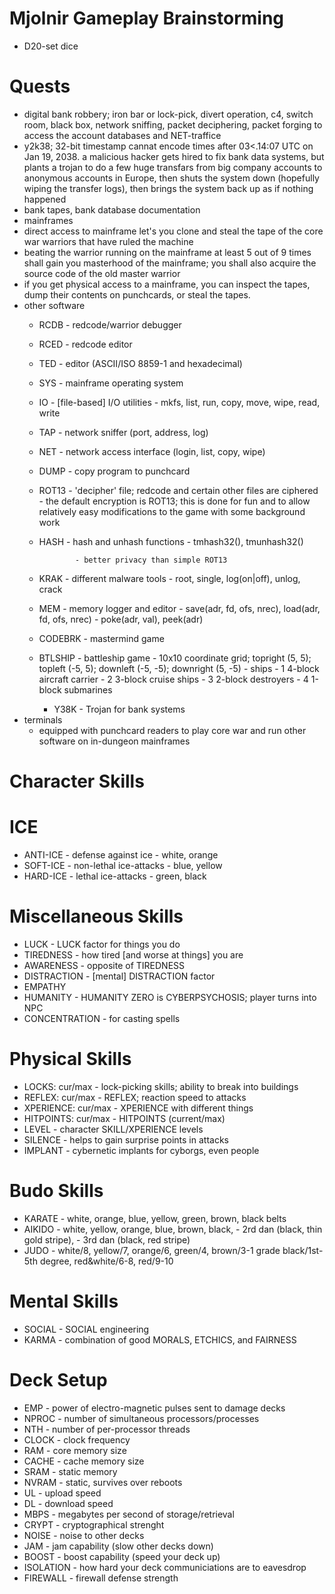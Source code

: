 # Mjolnir Gameplay Brainstorming

- D20-set dice

# Quests
- digital bank robbery; iron bar or lock-pick, divert operation, c4, switch
  room, black box, network sniffing, packet deciphering, packet forging to
  access the account databases and NET-traffice
- y2k38; 32-bit timestamp cannat encode times after 03<.14:07 UTC on Jan 19,
  2038. a malicious hacker gets hired to fix bank data systems, but plants a
  trojan to do a few huge transfars from big company accounts to anonymous
  accounts in Europe, then shuts the system down (hopefully wiping the
  transfer logs), then brings the system back up as if nothing happened
- bank tapes, bank database documentation
- mainframes
- direct access to mainframe let's you clone and steal the tape of the core
  war warriors that have ruled the machine
- beating the warrior running on the mainframe at least 5 out of 9 times shall
  gain you masterhood of the mainframe; you shall also acquire the source code
  of the old master warrior
- if you get physical access to a mainframe, you can inspect the tapes, dump
  their contents on punchcards, or steal the tapes.
- other software
  - RCDB      - redcode/warrior debugger
  - RCED      - redcode editor
  - TED       - editor (ASCII/ISO 8859-1 and hexadecimal)
  - SYS       - mainframe operating system
  - IO        - [file-based] I/O utilities
              - mkfs, list, run, copy, move, wipe, read, write
  - TAP       - network sniffer (port, address, log)
  - NET       - network access interface (login, list, copy, wipe)
  - DUMP      - copy program to punchcard
  - ROT13     - 'decipher' file; redcode and certain other files are ciphered
                - the default encryption is ROT13; this is done for fun and to
                  allow relatively easy modifications to the game with some
                  background work
  - HASH      - hash and unhash functions
                - tmhash32(), tmunhash32()

                - better privacy than simple ROT13
  - KRAK      - different malware tools
                - root, single, log(on|off), unlog, crack
  - MEM       - memory logger and editor
                - save(adr, fd, ofs, nrec), load(adr, fd, ofs, nrec)
                - poke(adr, val), peek(adr)
  - CODEBRK   - mastermind game
  - BTLSHIP   - battleship game
                - 10x10 coordinate grid; topright (5, 5); topleft (-5, 5);
                                         downleft (-5, -5); downright (5, -5)
                - ships
                  - 1 4-block aircraft carrier
                  - 2 3-block cruise ships
                  - 3 2-block destroyers
                  - 4 1-block submarines
    - Y38K      - Trojan for bank systems
- terminals
  - equipped with punchcard readers to play core war and run other software
    on in-dungeon mainframes

# Character Skills

# ICE
- ANTI-ICE              - defense against ice           - white, orange
- SOFT-ICE              - non-lethal ice-attacks        - blue, yellow
- HARD-ICE              - lethal ice-attacks            - green, black

# Miscellaneous Skills
- LUCK                  - LUCK factor for things you do
- TIREDNESS             - how tired [and worse at things] you are
- AWARENESS             - opposite of TIREDNESS
- DISTRACTION           - [mental] DISTRACTION factor
- EMPATHY
- HUMANITY              - HUMANITY ZERO is CYBERPSYCHOSIS; player turns into NPC
- CONCENTRATION         - for casting spells

# Physical Skills
- LOCKS: cur/max        - lock-picking skills; ability to break into buildings
- REFLEX: cur/max       - REFLEX; reaction speed to attacks
- XPERIENCE: cur/max    - XPERIENCE with different things
- HITPOINTS: cur/max    - HITPOINTS (current/max)
- LEVEL                 - character SKILL/XPERIENCE levels
- SILENCE               - helps to gain surprise points in attacks
- IMPLANT               - cybernetic implants for cyborgs, even people

# Budo Skills
- KARATE                - white, orange, blue, yellow, green, brown, black belts
- AIKIDO                - white, yellow, orange, blue, brown, black,
                        - 2rd dan (black, thin gold stripe),
                        - 3rd dan (black, red stripe)
- JUDO                  - white/8, yellow/7, orange/6, green/4, brown/3-1 grade
                          black/1st-5th degree, red&white/6-8, red/9-10

# Mental Skills
- SOCIAL                - SOCIAL engineering
- KARMA                 - combination of good MORALS, ETCHICS, and FAIRNESS

# Deck Setup
- EMP                   - power of electro-magnetic pulses sent to damage decks
- NPROC                 - number of simultaneous processors/processes
- NTH                   - number of per-processor threads
- CLOCK                 - clock frequency
- RAM                   - core memory size
- CACHE                 - cache memory size
- SRAM                  - static memory
- NVRAM                 - static, survives over reboots
- UL                    - upload speed
- DL                    - download speed
- MBPS                  - megabytes per second of storage/retrieval
- CRYPT                 - cryptographical strenght
- NOISE                 - noise to other decks
- JAM                   - jam capability (slow other decks down)
- BOOST                 - boost capability (speed your deck up)
- ISOLATION             - how hard your deck communiciations are to eavesdrop
- FIREWALL              - firewall defense strength

